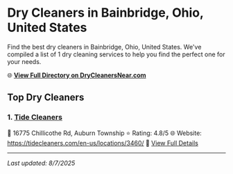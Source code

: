 # Dry Cleaners in Bainbridge, Ohio, United States

Find the best dry cleaners in Bainbridge, Ohio, United States. We've compiled a list of 1 dry cleaning services to help you find the perfect one for your needs.

🌐 **[View Full Directory on DryCleanersNear.com](https://drycleanersnear.com/city/US/Ohio/Bainbridge)**

## Top Dry Cleaners

### 1. [Tide Cleaners](https://drycleanersnear.com/dryCleaner/6875b65a9b5c02c2ea277e96/tide-cleaners)
📍 16775 Chillicothe Rd, Auburn Township
⭐ Rating: 4.8/5
🌐 Website: https://tidecleaners.com/en-us/locations/3460/
🔗 [View Full Details](https://drycleanersnear.com/dryCleaner/6875b65a9b5c02c2ea277e96/tide-cleaners)


---

*Last updated: 8/7/2025*
